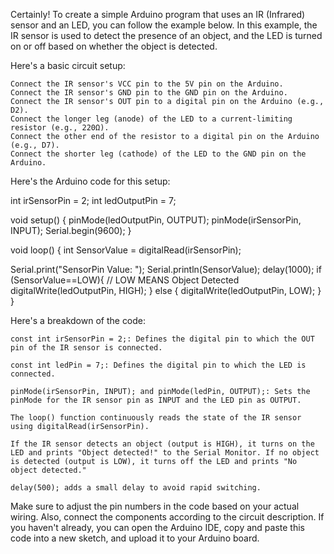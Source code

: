 Certainly! To create a simple Arduino program that uses an IR (Infrared) sensor and an LED, you can follow the example below. 
In this example, the IR sensor is used to detect the presence of an object, and the LED is turned on or off based on whether the object is detected.

Here's a basic circuit setup:

    Connect the IR sensor's VCC pin to the 5V pin on the Arduino.
    Connect the IR sensor's GND pin to the GND pin on the Arduino.
    Connect the IR sensor's OUT pin to a digital pin on the Arduino (e.g., D2).
    Connect the longer leg (anode) of the LED to a current-limiting resistor (e.g., 220Ω).
    Connect the other end of the resistor to a digital pin on the Arduino (e.g., D7).
    Connect the shorter leg (cathode) of the LED to the GND pin on the Arduino.

Here's the Arduino code for this setup:

int irSensorPin = 2;
int ledOutputPin = 7;

void setup() {
  pinMode(ledOutputPin, OUTPUT);
  pinMode(irSensorPin, INPUT);
  Serial.begin(9600);
}

void loop() {
  int SensorValue = digitalRead(irSensorPin);
  
  Serial.print("SensorPin Value: ");
  Serial.println(SensorValue);
  delay(1000);
   if (SensorValue==LOW){ // LOW MEANS Object Detected
    digitalWrite(ledOutputPin, HIGH);
  }
  else
  {
    digitalWrite(ledOutputPin, LOW); 
  }
}


Here's a breakdown of the code:

    const int irSensorPin = 2;: Defines the digital pin to which the OUT pin of the IR sensor is connected.

    const int ledPin = 7;: Defines the digital pin to which the LED is connected.

    pinMode(irSensorPin, INPUT); and pinMode(ledPin, OUTPUT);: Sets the pinMode for the IR sensor pin as INPUT and the LED pin as OUTPUT.

    The loop() function continuously reads the state of the IR sensor using digitalRead(irSensorPin).

    If the IR sensor detects an object (output is HIGH), it turns on the LED and prints "Object detected!" to the Serial Monitor. If no object is detected (output is LOW), it turns off the LED and prints "No object detected."

    delay(500); adds a small delay to avoid rapid switching.

Make sure to adjust the pin numbers in the code based on your actual wiring. Also, connect the components according to the circuit description. If you haven't already, you can open the Arduino IDE, copy and paste this code into a new sketch, and upload it to your Arduino board.


